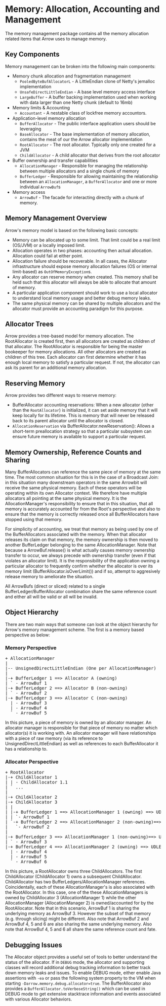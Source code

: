 <!--
 Licensed to the Apache Software Foundation (ASF) under one
 or more contributor license agreements.  See the NOTICE file
 distributed with this work for additional information
 regarding copyright ownership.  The ASF licenses this file
 to you under the Apache License, Version 2.0 (the
 "License"); you may not use this file except in compliance
 with the License.  You may obtain a copy of the License at
 
 http://www.apache.org/licenses/LICENSE-2.0
 
 Unless required by applicable law or agreed to in writing, software
 distributed under the License is distributed on an "AS IS" BASIS,
 WITHOUT WARRANTIES OR CONDITIONS OF ANY KIND, either express or implied.
 See the License for the specific language governing permissions and
 limitations under the License.
-->
# Memory: Allocation, Accounting and Management
 
The memory management package contains all the memory allocation related items that Arrow uses to manage memory.


## Key Components
Memory management can be broken into the following main components:

- Memory chunk allocation and fragmentation management
  - `PooledByteBufAllocatorL` - A LittleEndian clone of Netty's jemalloc implementation
  - `UnsafeDirectLittleEndian` - A base level memory access interface
  - `LargeBuffer` - A buffer backing implementation used when working with data larger than one Netty chunk (default to 16mb)
- Memory limits & Accounting
  - `Accountant` - A nestable class of lockfree memory accountors.
- Application-level memory allocation
  - `BufferAllocator` - The public interface application users should be leveraging
  - `BaseAllocator` - The base implementation of memory allocation, contains the meat of our the Arrow allocator implementation
  - `RootAllocator` - The root allocator. Typically only one created for a JVM
  - `ChildAllocator` - A child allocator that derives from the root allocator
- Buffer ownership and transfer capabilities
  - `AllocationManager` - Responsible for managing the relationship between multiple allocators and a single chunk of memory
  - `BufferLedger` - Responsible for allowing maintaining the relationship between an `AllocationManager`, a `BufferAllocator` and one or more individual `ArrowBuf`s 
- Memory access
  - `ArrowBuf` - The facade for interacting directly with a chunk of memory.
 

## Memory Management Overview
Arrow's memory model is based on the following basic concepts:

 - Memory can be allocated up to some limit. That limit could be a real limit (OS/JVM) or a locally imposed limit.
 - Allocation operates in two phases: accounting then actual allocation. Allocation could fail at either point.
 - Allocation failure should be recoverable. In all cases, the Allocator infrastructure should expose memory allocation failures (OS or internal limit-based) as `OutOfMemoryException`s.
 - Any allocator can reserve memory when created. This memory shall be held such that this allocator will always be able to allocate that amount of memory.
 - A particular application component should work to use a local allocator to understand local memory usage and better debug memory leaks.
 - The same physical memory can be shared by multiple allocators and the allocator must provide an accounting paradigm for this purpose.

## Allocator Trees

Arrow provides a tree-based model for memory allocation. The RootAllocator is created first, then all allocators are created as children of that allocator. The RootAllocator is responsible for being the master bookeeper for memory allocations. All other allocators are created as children of this tree. Each allocator can first determine whether it has enough local memory to satisfy a particular request. If not, the allocator can ask its parent for an additional memory allocation.

## Reserving Memory

Arrow provides two different ways to reserve memory:

  - BufferAllocator accounting reservations: 
      When a new allocator (other than the `RootAllocator`) is initialized, it can set aside memory that it will keep locally for its lifetime. This is memory that will never be released back to its parent allocator until the allocator is closed.
  - `AllocationReservation` via BufferAllocator.newReservation(): Allows a short-term preallocation strategy so that a particular subsystem can ensure future memory is available to support a particular request.
  
## Memory Ownership, Reference Counts and Sharing
Many BufferAllocators can reference the same piece of memory at the same time. The most common situation for this is in the case of a Broadcast Join: in this situation many downstream operators in the same Arrowbit will receive the same physical memory. Each of these operators will be operating within its own Allocator context. We therefore have multiple allocators all pointing at the same physical memory. It is the AllocationManager's responsibility to ensure that in this situation, that all memory is accurately accounted for from the Root's perspective and also to ensure that the memory is correctly released once all BufferAllocators have stopped using that memory.

For simplicity of accounting, we treat that memory as being used by one of the BufferAllocators associated with the memory. When that allocator releases its claim on that memory, the memory ownership is then moved to another BufferLedger belonging to the same AllocationManager. Note that because a ArrowBuf.release() is what actually causes memory ownership transfer to occur, we always precede with ownership transfer (even if that violates an allocator limit). It is the responsibility of the application owning a particular allocator to frequently confirm whether the allocator is over its memory limit (BufferAllocator.isOverLimit()) and if so, attempt to aggresively release memory to ameliorate the situation.

All ArrowBufs (direct or sliced) related to a single BufferLedger/BufferAllocator combination share the same reference count and either all will be valid or all will be invalid.

## Object Hierarchy

There are two main ways that someone can look at the object hierarchy for Arrow's memory management scheme. The first is a memory based perspective as below:

### Memory Perspective
<pre>
+ AllocationManager
|
|-- UnsignedDirectLittleEndian (One per AllocationManager)
|
|-+ BufferLedger 1 ==> Allocator A (owning)
| ` - ArrowBuf 1
|-+ BufferLedger 2 ==> Allocator B (non-owning)
| ` - ArrowBuf 2
|-+ BufferLedger 3 ==> Allocator C (non-owning)
  | - ArrowBuf 3
  | - ArrowBuf 4
  ` - ArrowBuf 5
</pre>

In this picture, a piece of memory is owned by an allocator manager. An allocator manager is responsible for that piece of memory no matter which allocator(s) it is working with. An allocator manager will have relationships with a piece of raw memory (via its reference to UnsignedDirectLittleEndian) as well as references to each BufferAllocator it has a relationship to. 

### Allocator Perspective
<pre>
+ RootAllocator
|-+ ChildAllocator 1
| | - ChildAllocator 1.1
| ` ...
|
|-+ ChildAllocator 2
|-+ ChildAllocator 3
| |
| |-+ BufferLedger 1 ==> AllocationManager 1 (owning) ==> UDLE
| | `- ArrowBuf 1
| `-+ BufferLedger 2 ==> AllocationManager 2 (non-owning)==> UDLE
| 	`- ArrowBuf 2
|
|-+ BufferLedger 3 ==> AllocationManager 1 (non-owning)==> UDLE
| ` - ArrowBuf 3
|-+ BufferLedger 4 ==> AllocationManager 2 (owning) ==> UDLE
  | - ArrowBuf 4
  | - ArrowBuf 5
  ` - ArrowBuf 6
</pre>

In this picture, a RootAllocator owns three ChildAllocators. The first ChildAllocator (ChildAllocator 1) owns a subsequent ChildAllocator. ChildAllocator has two BufferLedgers/AllocationManager references. Coincidentally, each of these AllocationManager's is also associated with the RootAllocator. In this case, one of the these AllocationManagers is owned by ChildAllocator 3 (AllocationManager 1) while the other AllocationManager (AllocationManager 2) is owned/accounted for by the RootAllocator. Note that in this scenario, ArrowBuf 1 is sharing the underlying memory as ArrowBuf 3. However the subset of that memory (e.g. through slicing) might be different. Also note that ArrowBuf 2 and ArrowBuf 4, 5 and 6 are also sharing the same underlying memory. Also note that ArrowBuf 4, 5 and 6 all share the same reference count and fate.

## Debugging Issues
The Allocator object provides a useful set of tools to better understand the status of the allocator. If in `DEBUG` mode, the allocator and supporting classes will record additional debug tracking information to better track down memory leaks and issues. To enable DEBUG mode, either enable Java assertions with `-ea` or pass the following system property to the VM when starting `-Darrow.memory.debug.allocator=true`. The BufferAllocator also provides a `BufferAllocator.toVerboseString()` which can be used in DEBUG mode to get extensive stacktrace information and events associated with various Allocator behaviors.